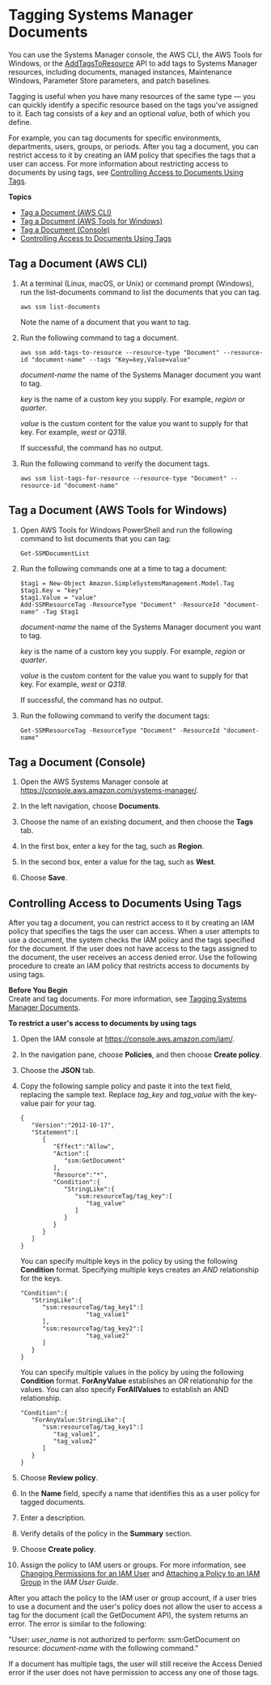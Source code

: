 # Tagging Systems Manager Documents<a name="sysman-ssm-docs-tagging"></a>

You can use the Systems Manager console, the AWS CLI, the AWS Tools for Windows, or the [AddTagsToResource](https://docs.aws.amazon.com/systems-manager/latest/APIReference/API_AddTagsToResource.html) API to add tags to Systems Manager resources, including documents, managed instances, Maintenance Windows, Parameter Store parameters, and patch baselines\. 

Tagging is useful when you have many resources of the same type — you can quickly identify a specific resource based on the tags you've assigned to it\. Each tag consists of a *key* and an optional *value*, both of which you define\. 

For example, you can tag documents for specific environments, departments, users, groups, or periods\. After you tag a document, you can restrict access to it by creating an IAM policy that specifies the tags that a user can access\. For more information about restricting access to documents by using tags, see [Controlling Access to Documents Using Tags](#sysman-ssm-docs-tagging-access)\.

**Topics**
+ [Tag a Document \(AWS CLI\)](#sysman-ssm-docs-tagging-cli)
+ [Tag a Document \(AWS Tools for Windows\)](#sysman-ssm-docs-tagging-tfw)
+ [Tag a Document \(Console\)](#sysman-ssm-docs-tagging-console)
+ [Controlling Access to Documents Using Tags](#sysman-ssm-docs-tagging-access)

## Tag a Document \(AWS CLI\)<a name="sysman-ssm-docs-tagging-cli"></a>

1. At a terminal \(Linux, macOS, or Unix\) or command prompt \(Windows\), run the list\-documents command to list the documents that you can tag\.

   ```
   aws ssm list-documents
   ```

   Note the name of a document that you want to tag\.

1. Run the following command to tag a document\.

   ```
   aws ssm add-tags-to-resource --resource-type "Document" --resource-id "document-name" --tags "Key=key,Value=value"
   ```

   *document\-name* the name of the Systems Manager document you want to tag\.

   *key* is the name of a custom key you supply\. For example, *region* or *quarter*\.

   *value* is the custom content for the value you want to supply for that key\. For example, *west* or *Q318*\.

   If successful, the command has no output\.

1. Run the following command to verify the document tags\.

   ```
   aws ssm list-tags-for-resource --resource-type "Document" --resource-id "document-name"
   ```

## Tag a Document \(AWS Tools for Windows\)<a name="sysman-ssm-docs-tagging-tfw"></a>

1. Open AWS Tools for Windows PowerShell and run the following command to list documents that you can tag:

   ```
   Get-SSMDocumentList
   ```

1. Run the following commands one at a time to tag a document:

   ```
   $tag1 = New-Object Amazon.SimpleSystemsManagement.Model.Tag
   $tag1.Key = "key"
   $tag1.Value = "value"
   Add-SSMResourceTag -ResourceType "Document" -ResourceId "document-name" -Tag $tag1
   ```

   *document\-name* the name of the Systems Manager document you want to tag\.

   *key* is the name of a custom key you supply\. For example, *region* or *quarter*\.

   *value* is the custom content for the value you want to supply for that key\. For example, *west* or *Q318*\.

   If successful, the command has no output\.

1. Run the following command to verify the document tags:

   ```
   Get-SSMResourceTag -ResourceType "Document" -ResourceId "document-name"
   ```

## Tag a Document \(Console\)<a name="sysman-ssm-docs-tagging-console"></a>

1. Open the AWS Systems Manager console at [https://console\.aws\.amazon\.com/systems\-manager/](https://console.aws.amazon.com/systems-manager/)\.

1. In the left navigation, choose **Documents**\.

1. Choose the name of an existing document, and then choose the **Tags** tab\.

1. In the first box, enter a key for the tag, such as **Region**\.

1. In the second box, enter a value for the tag, such as **West**\.

1. Choose **Save**\.

## Controlling Access to Documents Using Tags<a name="sysman-ssm-docs-tagging-access"></a>

After you tag a document, you can restrict access to it by creating an IAM policy that specifies the tags the user can access\. When a user attempts to use a document, the system checks the IAM policy and the tags specified for the document\. If the user does not have access to the tags assigned to the document, the user receives an access denied error\. Use the following procedure to create an IAM policy that restricts access to documents by using tags\.

**Before You Begin**  
Create and tag documents\. For more information, see [Tagging Systems Manager Documents](#sysman-ssm-docs-tagging)\.

**To restrict a user's access to documents by using tags**

1. Open the IAM console at [https://console\.aws\.amazon\.com/iam/](https://console.aws.amazon.com/iam/)\.

1. In the navigation pane, choose **Policies**, and then choose **Create policy**\.

1. Choose the **JSON** tab\.

1. Copy the following sample policy and paste it into the text field, replacing the sample text\. Replace *tag\_key* and *tag\_value* with the key\-value pair for your tag\.

   ```
   {
      "Version":"2012-10-17",
      "Statement":[
         {
            "Effect":"Allow",
            "Action":[
               "ssm:GetDocument"
            ],
            "Resource":"*",
            "Condition":{
               "StringLike":{
                  "ssm:resourceTag/tag_key":[
                     "tag_value"
                  ]
               }
            }
         }
      ]
   }
   ```

   You can specify multiple keys in the policy by using the following **Condition** format\. Specifying multiple keys creates an *AND* relationship for the keys\.

   ```
   "Condition":{
      "StringLike":{
         "ssm:resourceTag/tag_key1":[
                     "tag_value1"
         ],
         "ssm:resourceTag/tag_key2":[
                     "tag_value2"
         ]
      }
   }
   ```

   You can specify multiple values in the policy by using the following **Condition** format\. **ForAnyValue** establishes an *OR* relationship for the values\. You can also specify **ForAllValues** to establish an AND relationship\.

   ```
   "Condition":{
      "ForAnyValue:StringLike":{
         "ssm:resourceTag/tag_key1":[
            "tag_value1",
            "tag_value2"
         ]
      }
   }
   ```

1. Choose **Review policy**\.

1. In the **Name** field, specify a name that identifies this as a user policy for tagged documents\.

1. Enter a description\.

1. Verify details of the policy in the **Summary** section\.

1. Choose **Create policy**\.

1. Assign the policy to IAM users or groups\. For more information, see [Changing Permissions for an IAM User](https://docs.aws.amazon.com/IAM/latest/UserGuide/id_users_change-permissions.html) and [Attaching a Policy to an IAM Group](https://docs.aws.amazon.com/IAM/latest/UserGuide/id_groups_manage_attach-policy.html) in the *IAM User Guide*\.

After you attach the policy to the IAM user or group account, if a user tries to use a document and the user's policy does not allow the user to access a tag for the document \(call the GetDocument API\), the system returns an error\. The error is similar to the following:

"User: *user\_name* is not authorized to perform: ssm:GetDocument on resource: *document\-name* with the following command\."

If a document has multiple tags, the user will still receive the Access Denied error if the user does not have permission to access any one of those tags\.